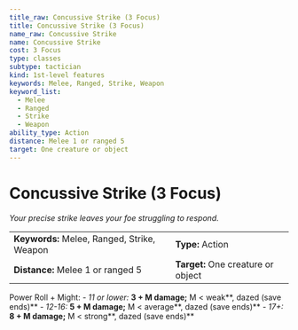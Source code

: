 ```yaml
---
title_raw: Concussive Strike (3 Focus)
title: Concussive Strike (3 Focus)
name_raw: Concussive Strike
name: Concussive Strike
cost: 3 Focus
type: classes
subtype: tactician
kind: 1st-level features
keywords: Melee, Ranged, Strike, Weapon
keyword_list:
  - Melee
  - Ranged
  - Strike
  - Weapon
ability_type: Action
distance: Melee 1 or ranged 5
target: One creature or object
---
```


# Concussive Strike (3 Focus)

*Your precise strike leaves your foe struggling to respond.*

|                                             |                                    |
| :------------------------------------------ | :--------------------------------- |
| **Keywords:** Melee, Ranged, Strike, Weapon | **Type:** Action                   |
| **Distance:** Melee 1 or ranged 5           | **Target:** One creature or object |

Power Roll + Might: - *11 or lower:* **3 + M damage;** M \< weak\*\*, dazed (save ends)\*\* - *12-16:* **5 + M damage;** M \< average\*\*, dazed (save ends)\*\* - *17+:* **8 + M damage;** M \< strong\*\*, dazed (save ends)\*\*
